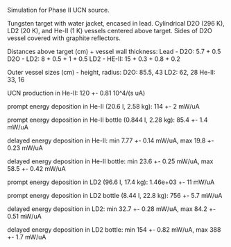 Simulation for Phase II UCN source.

Tungsten target with water jacket, encased in lead.
Cylindrical D2O (296 K), LD2 (20 K), and He-II (1 K) vessels centered above target.
Sides of D2O vessel covered with graphite reflectors.

Distances above target (cm) + vessel wall thickness:
Lead - D2O: 5.7 + 0.5
D2O - LD2: 8 + 0.5 + 1 + 0.5
LD2 - HE-II: 15 + 0.3 + 0.8 + 0.2

Outer vessel sizes (cm) - height, radius:
D2O: 85.5, 43
LD2: 62, 28
He-II: 33, 16

UCN production in He-II:
120 +- 0.81 10^4/(s uA)

prompt energy deposition in He-II (20.6 l, 2.58 kg):
114 +- 2 mW/uA

prompt energy deposition in He-II bottle (0.844 l, 2.28 kg):
85.4 +- 1.4 mW/uA

delayed energy deposition in He-II:
min 7.77 +- 0.14 mW/uA, max 19.8 +- 0.23 mW/uA

delayed energy deposition in He-II bottle:
min 23.6 +- 0.25 mW/uA, max 58.5 +- 0.42 mW/uA

prompt energy deposition in LD2 (96.6 l, 17.4 kg):
1.46e+03 +- 11 mW/uA

prompt energy deposition in LD2 bottle (8.44 l, 22.8 kg):
756 +- 5.7 mW/uA

delayed energy deposition in LD2:
min 32.7 +- 0.28 mW/uA, max 84.2 +- 0.51 mW/uA

delayed energy deposition in LD2 bottle:
min 154 +- 0.82 mW/uA, max 388 +- 1.7 mW/uA

